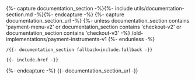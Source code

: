 {%- capture documentation_section -%}{%- include utils/documentation-section.md -%}{%- endcapture -%}
{%- capture documentation_section_url -%}
    {%- unless documentation_section contains 'payment-menu-v2' or documentation_section contains 'checkout-v2' or documentation_section contains 'checkout-v3' -%}
        /old-implementations/payment-instruments-v1
    {%- endunless -%}

    /{{- documentation_section fallback=include.fallback -}}

    {{- include.href -}}
{%- endcapture -%}
{{- documentation_section_url -}}
